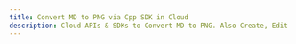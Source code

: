 ---title: Convert MD to PNG via Cpp SDK in Clouddescription: Cloud APIs & SDKs to Convert MD to PNG. Also Create, Edit & Render Microsoft Word & OpenOffice documents in the Cloud.---